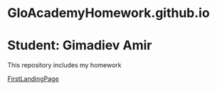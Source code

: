 # GloAcademyHomework.github.io
# Student: Gimadiev Amir

This repository includes my homework

[FirstLandingPage](адрес "Описание")
